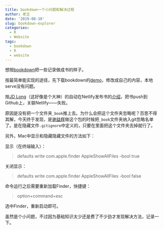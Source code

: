 ```yaml
---
title: bookdown一个小问题和解决过程
author: 老王
date: '2019-08-10'
slug: bookdown-explorer
categories:
  - R
  - Website
tags:
  - bookdown
  - R
  - website
---
```


想按[bookdown](https://bookdown.org/yihui/bookdown/)把一些记录做成书的样子。

按最简单能实现的途径，先下载bookdown的[demo](https://github.com/rstudio/bookdown-demo)，修改成自己的内容，本地serve没有问题。

按[JD Long](https://cerebralmastication.com/about/)（这好像是个大神）的自动在Netlify发布书的[介绍](https://cerebralmastication.com/2019/05/11/publishing-bookdown-to-netlify-automagically/)，把书push到Github上，关联Netlify——失败。

原因是没有把一个文件夹`_book`推上去。为什么会把这个文件夹忽略呢？百思不得其解，今天终于发现，是[谢益辉](https://yihui.name/)做这个包的时候把`_book`文件夹纳入git忽略名单了。是在隐藏文件`.gitignore`中定义的，只要在里面把这个文件夹去掉就行了。

另外，Mac中显示和隐藏隐藏文件的方法如下：

显示（在终端输入）：
> defaults write com.apple.finder AppleShowAllFiles -bool true

关闭显示：

> defaults write com.apple.finder AppleShowAllFiles -bool false

命令运行之后需要重新加载Finder，快捷键：

> option+command+esc

选中Finder，重新启动即可。

虽然是个小问题，不过因为基础知识太少还是费了不少劲才发现解决方法，记录一下。

